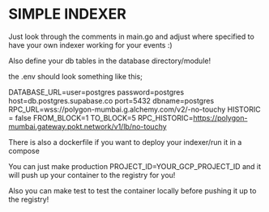 # SIMPLE INDEXER 

Just look through the comments in main.go and adjust where specified to have your own indexer working for your events :) 

Also define your db tables in the database directory/module! 

the .env should look something like this; 

DATABASE_URL=user=postgres password=postgres host=db.postgres.supabase.co port=5432 dbname=postgres
RPC_URL=wss://polygon-mumbai.g.alchemy.com/v2/-no-touchy
HISTORIC = false
FROM_BLOCK=1
TO_BLOCK=5
RPC_HISTORIC=https://polygon-mumbai.gateway.pokt.network/v1/lb/no-touchy


There is also a dockerfile if you want to deploy your indexer/run it in a compose 

You can just make production PROJECT_ID=YOUR_GCP_PROJECT_ID and it will push up your container to the registry for you! 

Also you can make test to test the container locally before pushing it up to the registry!
      